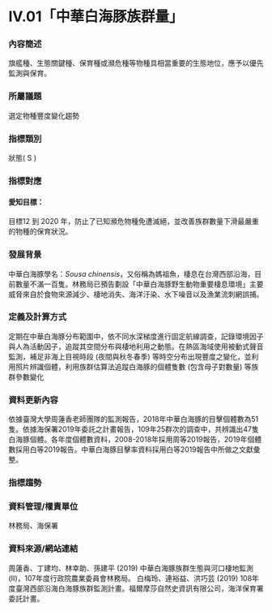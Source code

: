 # IV.01「中華白海豚族群量」

<script type="text/javascript" src="http://cdn.mathjax.org/mathjax/latest/MathJax.js?config=TeX-AMS-MML_HTMLorMML"></script>

### 內容簡述
旗艦種、生態關鍵種、保育種或瀕危種等物種具相當重要的生態地位，應予以優先監測與保育。 
### 所屬議題
選定物種豐度變化趨勢
### 指標類別
狀態( S )
### 指標對應
#### 愛知目標：
目標12
到 2020 年，防止了已知瀕危物種免遭滅絕，並改善族群數量下滑最嚴重的物種的保育狀況。
### 發展背景
中華白海豚學名：*Sousa chinensis*，又俗稱為媽祖魚，棲息在台灣西部沿海，目前數量不滿一百隻。林務局已預告劃設「中華白海豚野生動物重要棲息環境」主要威脅來自於食物來源減少、棲地消失、海洋汙染、水下噪音以及漁業流刺網誤捕。
### 定義及計算方式
定期在中華白海豚分布範圍中，依不同水深梯度進行固定航線調查，記錄環境因子與人為活動因子，追蹤其空間分布與棲地利用之動態。在熱區海域使用被動式聲音監測，補足非海上目視時段 (夜間與秋冬春季) 等時空分布出現豐度之變化，並利用照片辨識個體，利用族群估算法追蹤白海豚的個體隻數 (包含母子對數量) 等族群參數變化
### 資料更新內容
依據臺灣大學周蓮香老師團隊的監測報告，2018年中華白海豚的目擊個體數為51隻。依據海保署2019年委託之計畫報告，109年25群次的調查中，共辨識出47隻白海豚個體。各年度個體數資料，2008-2018年採用周等2019報告，2019年個體數採用白等2019報告。中華白海豚目擊率資料採用白等2019報告中所做之文獻彙整。
### 指標趨勢
### 資料管理/權責單位
林務局、海保署
### 資料來源/網站連結
周蓮香、丁建均、林幸助、孫建平 (2019) 中華白海豚族群生態與河口棲地監測(II)，107年度行政院農業委員會林務局。
白梅玲、連裕益、洪巧芸 (2019) 108年度臺灣西部沿海白海豚族群監測計畫。福爾摩莎自然史資訊有限公司，海洋保育署委託計畫。